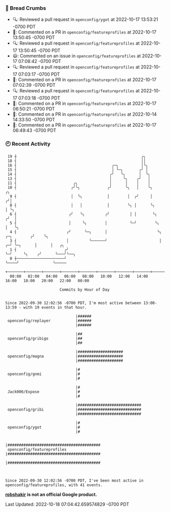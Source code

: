 ### 🍞 Bread Crumbs

 * 🔍: Reviewed a pull request in  `openconfig/ygot` at 2022-10-17 13:53:21 -0700 PDT
 * 💬: Commented on a PR in  `openconfig/featureprofiles` at 2022-10-17 13:50:45 -0700 PDT
 * 🔍: Reviewed a pull request in  `openconfig/featureprofiles` at 2022-10-17 13:50:45 -0700 PDT
 * 😃: Commented on an issue in `openconfig/featureprofiles` at 2022-10-17 07:08:42 -0700 PDT
 * 🔍: Reviewed a pull request in  `openconfig/featureprofiles` at 2022-10-17 07:03:17 -0700 PDT
 * 💬: Commented on a PR in  `openconfig/featureprofiles` at 2022-10-17 07:02:39 -0700 PDT
 * 🔍: Reviewed a pull request in  `openconfig/featureprofiles` at 2022-10-17 07:03:18 -0700 PDT
 * 💬: Commented on a PR in  `openconfig/featureprofiles` at 2022-10-17 06:50:21 -0700 PDT
 * 💬: Commented on a PR in  `openconfig/featureprofiles` at 2022-10-14 14:33:50 -0700 PDT
 * 💬: Commented on a PR in  `openconfig/featureprofiles` at 2022-10-17 06:49:43 -0700 PDT

### 🕘 Recent Activity
```
 19 ┼                                                       ╭╮
 18 ┤                                                       ││
 16 ┤                                          ╭─╮          │╰╮
 15 ┤                                          │ ╰─╮       ╭╯ │
 14 ┤                                         ╭╯   ╰╮      │  ╰╮
 13 ┤                                         │     ╰╮    ╭╯   │
 11 ┤                         ╭╮              │      │    │    │
 10 ┤                        ╭╯╰╮            ╭╯      ╰╮   │    ╰╮                     ╭╮
  9 ┤                        │  ╰╮           │        │  ╭╯     │                    ╭╯│
  8 ┤                        │   │           │        ╰╮ │      ╰╮                   │ ╰╮
  6 ┤                       ╭╯   ╰╮         ╭╯         │ │       ╰╮                 ╭╯  │
  5 ┤                       │     ╰╮        │          ╰─╯        ╰╮                │   ╰╮
  4 ┤                      ╭╯      ╰─╮      │                      ╰╮   ╭─╮        ╭╯    ╰╮
  3 ┤                      │         ╰──────╯                       │ ╭─╯ ╰─╮      │      │   ╭╮
  1 ┤                     ╭╯                                        ╰─╯     ╰╮    ╭╯      ╰───╯╰──╮
  0 ┼─────────────────────╯                                                  ╰────╯               ╰─────
    +───────+───────+───────+───────+───────+───────+───────+───────+───────+───────+───────+───────+────
  00:00   02:00   04:00   06:00   08:00   10:00   12:00   14:00   16:00   18:00   20:00   22:00   00:00   

						Commits by Hour of Day


Since 2022-09-30 12:02:56 -0700 PDT, I'm most active between 13:00-13:59 - with 19 events in that hour.

```



```
                               |######
 openconfig/replayer           |######
                               |######

                               |##
 openconfig/gribigo            |##
                               |##

                               |####################
 openconfig/magna              |####################
                               |####################

                               |#
 openconfig/gnmi               |#
                               |#

                               |#
 Jack000/Expose                |#
                               |#

                               |############################
 openconfig/gribi              |############################
                               |############################

                               |#
 openconfig/ygot               |#
                               |#

                               |#########################################
 openconfig/featureprofiles    |#########################################
                               |#########################################



Since 2022-09-30 12:02:56 -0700 PDT, I've been most active in openconfig/featureprofiles, with 41 events.

```
**[robshakir](mailto:robjs@google.com) is not an official Google product.**  


Last Updated: 2022-10-18 07:04:42.659574829 -0700 PDT
